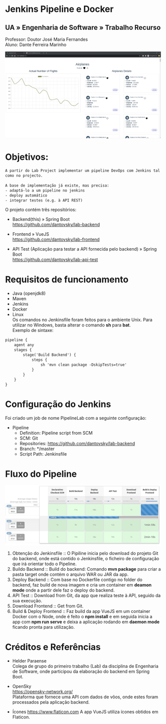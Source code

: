 # Jenkins Pipeline e Docker
 
## UA » Engenharia de Software » Trabalho Recurso  
Professor: Doutor José Maria Fernandes  
Aluno: Dante Ferreira Marinho

![Frontend VueJS](https://raw.githubusercontent.com/dantovsky/lab-backend/master/print-of-planes.png "Frontend VueJS")

# Objetivos:
```
A partir do Lab Project implementar um pipeline DevOps com Jenkins tal como no projecto.

A base de implementação já existe, mas precisa:
- adaptá-lo a um pipeline no jenkins
- deploy automático
- integrar testes (e.g. à API REST)
```

O projeto contém três repositórios:

- Backend(this) » Spring Boot   
https://github.com/dantovsky/lab-backend

- Frontend » VueJS  
https://github.com/dantovsky/lab-frontend

- API Test (Aplicação para testar a API fornecida pelo backend) » Spring Boot  
https://github.com/dantovsky/lab-api-test

# Requisitos de funcionamento

- Java (openjdk8)
- Maven
- Jenkins
- Docker
- Linux  
Os comandos no Jenkinsfile foram feitos para o ambiente Unix. Para utilizar no Windows, basta alterar o comando **sh** para **bat**.  
Exemplo de sintaxe:

```
pipeline {
    agent any
    stages {
        stage('Build Backend') {
            steps {
                sh 'mvn clean package -DskipTests=true'
            }
        }
    }
}
```

# Configuração do Jenkins

Foi criado um job de nome PipelineLab com a seguinte configuração:

- Pipeline  
    - Definition: Pipeline script from SCM  
    - SCM: Git  
    - Repositories: https://github.com/dantovsky/lab-backend  
    - Branch: */master  
    - Script Path: Jenkinsfile  

# Fluxo do Pipeline

![Pipeline DevOps com Jenkins](https://raw.githubusercontent.com/dantovsky/lab-backend/master/screenshot-pipeline-jenkins.png "Pipeline DevOps com Jenkins")

1. Obtenção do Jenkinsfile :: O Pipiline inicia pelo download do projeto Git do backend, onde está contido o Jenkinsfile, o ficheiro de configuração que irá orientar todo o Pipeline.  
2. Buildo Backend :: Build do backend: Comando **mvn package** para criar a pasta target onde contém o arquivo WAR ou JAR da app.  
3. Deploy Backend :: Com base no Dockerfile contigo no folder do backend, faz build de nova imagem e cria um container em **deamon mode** onde a partir dele faz o deploy do backend.  
4. API Test :: Download from Git, da app que realiza teste à API, seguido da sua execução.  
5. Download Frontend :: Get from Git.  
6. Build & Deploy Frontend :: Faz build da app VueJS em um container Docker com o Node, onde é feito o **npm install** e em seguida inicia a app com **npm run serve** e deixa a aplicação rodando em **daemon mode** ficando pronta para utilização.

# Créditos e Referências


- Helder Paraense  
Colega de grupo do primeiro trabalho (Lab) da disciplina de Engenharia de Software, onde participou da elaboração do backend em Spring Boot.

- OpenSky  
https://opensky-network.org/  
Plataforma que fornece uma API com dados de vôos, onde estes foram processados pela aplicação backend.

- Ícones
https://www.flaticon.com
A app VueJS utiliza ícones obtidos em Flaticon.

